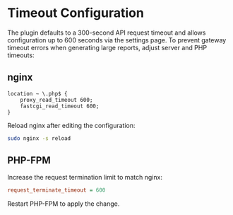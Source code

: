 # Timeout Configuration

The plugin defaults to a 300-second API request timeout and allows
configuration up to 600 seconds via the settings page. To prevent gateway
timeout errors when generating large reports, adjust server and PHP
timeouts:

## nginx

```nginx
location ~ \.php$ {
    proxy_read_timeout 600;
    fastcgi_read_timeout 600;
}
```

Reload nginx after editing the configuration:

```bash
sudo nginx -s reload
```

## PHP-FPM

Increase the request termination limit to match nginx:

```ini
request_terminate_timeout = 600
```

Restart PHP-FPM to apply the change.
